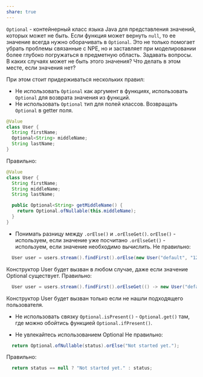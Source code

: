 ```yaml
---
share: true
---
```


`Optional` - контейнерный класс языка Java для представления значений, которых может не быть.
Если функция может вернуть `null`, то ее значение всегда нужно оборачивать в `Optional`. Это не только помогает убрать проблемы связанные с NPE, но и заставляет при моделировании более глубоко погружаться в предметную область. Задавать вопросы. В каких случаях может не быть этого значения? Что делать в этом месте, если значения нет?

При этом стоит придерживаться нескольких правил:

- Не использовать `Optional` как аргумент в функциях, использовать `Optional` для возврата значения из функций.
- Не использовать `Optional` тип для полей классов. Возвращать `Optional` в getter поля.
```java
@Value
class User {
  String firstName;
  Optional<String> middleName;
  String lastName;
}
```

   Правильно:
   
```java
@Value
class User {
  String firstName;
  String middleName;
  String lastName;

  public Optional<String> getMiddleName() {
    return Optional.ofNullable(this.middleName);
  }
}
```
    
- Понимать разницу между `.orElse()` и `.orElseGet()`. 
   `orElse()` - используем, если значение уже посчитано 
   `.orElseGet()` - используем, если значение необходимо вычислить.
   Не правильно:
```java
  User user = users.stream().findFirst().orElse(new User("default", "1234"));
```
   Конструктор User будет вызван в любом случае, даже если значение Optional существует.
   Правильно:
```java
  User user = users.stream().findFirst().orElseGet(() -> new User("default", "1234"));
```
   Конструктор User будет вызван только если не нашли подходящего пользователя.

- Не использовать связку `Optional.isPresent()` - `Optional.get()` там, где можно обойтись функцией `Optional.ifPresent()`.

- Не увлекайтесь использованием Optional
   Не правильно:
```java
  return Optional.ofNullable(status).orElse("Not started yet.");
```
   Правильно:
```java
  return status == null ? "Not started yet." : status;
```
